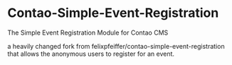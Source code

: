 Contao-Simple-Event-Registration
================================
The Simple Event Registration Module for Contao CMS

a heavily changed fork from felixpfeiffer/contao-simple-event-registration
that allows the anonymous users to register for an event.



